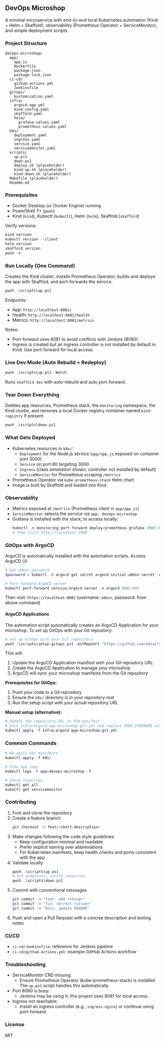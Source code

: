 ## DevOps Microshop

A minimal microservice with end-to-end local Kubernetes automation (Kind + Helm + Skaffold), observability (Prometheus Operator + ServiceMonitor), and simple deployment scripts.

### Project Structure
```text
devops-microshop/
  app/
    app.js
    Dockerfile
    package.json
    package-lock.json
  ci-cd/
    github-actions.yml
    Jenkinsfile
  gitops/
    kustomization.yaml
  infra/
    argocd-app.yml
    kind-config.yaml
    skaffold.yaml
    helm/
      grafana-values.yaml
      prometheus-values.yaml
  k8s/
    deployment.yaml
    ingress.yaml
    service.yaml
    servicemonitor.yaml
  scripts/
    up.ps1
    down.ps1
    deploy.sh (placeholder)
    kind-up.sh (placeholder)
    kind-down.sh (placeholder)
  Makefile (placeholder)
  Readme.md
```

### Prerequisites
- Docker Desktop (or Docker Engine) running
- PowerShell 7+ (`pwsh`)
- Kind (`kind`), Kubectl (`kubectl`), Helm (`helm`), Skaffold (`skaffold`)

Verify versions:
```powershell
kind version
kubectl version --client
helm version
skaffold version
pwsh -v
```

### Run Locally (One Command)

Creates the Kind cluster, installs Prometheus Operator, builds and deploys the app with Skaffold, and port-forwards the service.

```powershell
pwsh .\scripts\up.ps1
```

Endpoints:
- App: `http://localhost:8081/`
- Health: `http://localhost:8081/health`
- Metrics: `http://localhost:8081/metrics`

Notes:
- Port-forward uses 8081 to avoid conflicts with Jenkins (8080).
- Ingress is created but an ingress controller is not installed by default in Kind. Use port-forward for local access.

### Live Dev Mode (Auto Rebuild + Redeploy)
```powershell
pwsh .\scripts\up.ps1 -Watch
```
Runs `skaffold dev` with auto-rebuild and auto port-forward.

### Tear Down Everything

Deletes app resources, Prometheus stack, the `monitoring` namespace, the Kind cluster, and removes a local Docker registry container named `kind-registry` if present.

```powershell
pwsh .\scripts\down.ps1
```

### What Gets Deployed
- Kubernetes resources in `k8s/`:
  - `Deployment` for the Node.js service (`app/app.js` exposed on container port 3000)
  - `Service` on port 80 targeting 3000
  - `Ingress` (class annotation shown; controller not installed by default)
  - `ServiceMonitor` for Prometheus scraping `/metrics`
- Prometheus Operator via `kube-prometheus-stack` Helm chart
- Image is built by Skaffold and loaded into Kind

### Observability
- Metrics exposed at `/metrics` (Prometheus client in `app/app.js`)
- `ServiceMonitor` selects the service via `app: devops-microshop`
- Grafana is installed with the stack; to access locally:
  ```powershell
  kubectl -n monitoring port-forward deploy/prometheus-grafana 3000:3000
  # then visit http://localhost:3000
  ```

### GitOps with ArgoCD

ArgoCD is automatically installed with the automation scripts. Access ArgoCD UI:

```powershell
# Get admin password
$password = kubectl -n argocd get secret argocd-initial-admin-secret -o jsonpath="{.data.password}"; [System.Text.Encoding]::UTF8.GetString([System.Convert]::FromBase64String($password))

# Port-forward ArgoCD server
kubectl port-forward service/argocd-server -n argocd 8082:443
```

Then visit: `https://localhost:8082` (username: `admin`, password: from above command)

#### ArgoCD Applications

The automation script automatically creates an ArgoCD Application for your microshop. To set up GitOps with your Git repository:

```powershell
# Set up GitOps with your Git repository
pwsh .\scripts\setup-gitops.ps1 -GitRepoUrl "https://github.com/mdsarfarazalam840/devops-microshop_windows.git"
```

This will:
1. Update the ArgoCD Application manifest with your Git repository URL
2. Create the ArgoCD Application to manage your microshop
3. ArgoCD will sync your microshop manifests from the Git repository

**Prerequisites for GitOps:**
1. Push your code to a Git repository
2. Ensure the `k8s/` directory is in your repository root
3. Run the setup script with your actual repository URL

**Manual setup (alternative):**
```powershell
# Update the repository URL in the manifest
# Edit infra/argocd-app-microshop-git.yml and replace YOUR_USERNAME with your actual username
kubectl apply -f infra/argocd-app-microshop-git.yml
```

### Common Commands
```powershell
# Re-apply k8s manifests
kubectl apply -f k8s/

# View app logs
kubectl logs -l app=devops-microshop -f

# Check resources
kubectl get all
kubectl get servicemonitor
```

### Contributing

1. Fork and clone the repository
2. Create a feature branch
   ```bash
   git checkout -b feat/<short-description>
   ```
3. Make changes following the code style guidelines:
   - Keep configuration minimal and readable
   - Prefer explicit naming over abbreviations
   - For Kubernetes manifests, keep health checks and ports consistent with the app
4. Validate locally
   ```powershell
   pwsh .\scripts\up.ps1
   # hit endpoints, verify resources
   pwsh .\scripts\down.ps1
   ```
5. Commit with conventional messages
   ```bash
   git commit -m "feat: add <thing>"
   git commit -m "fix: correct <issue>"
   git commit -m "docs: update README"
   ```
6. Push and open a Pull Request with a concise description and testing notes

### CI/CD
- `ci-cd/Jenkinsfile`: reference for Jenkins pipeline
- `ci-cd/github-actions.yml`: example GitHub Actions workflow

### Troubleshooting
- ServiceMonitor CRD missing:
  - Ensure Prometheus Operator (kube-prometheus-stack) is installed. The `up.ps1` script handles this automatically.
- Port 8080 is busy:
  - Jenkins may be using it; this project uses 8081 for local access.
- Ingress not reachable:
  - Install an ingress controller (e.g., `ingress-nginx`) or continue using port-forward.

### License
MIT



